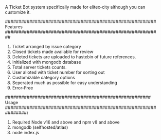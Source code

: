 A Ticket Bot system specifically made for elitex-city although you can customize it.

########################################################         Features          ##########################################################

1) Ticket arranged by issue category
2) Closed tickets made available for review
3) Deleted tickets are uploaded to hastebin of future references.
4) Initialized with mongodb database
5) Total server tickets counts.
6) User alloted with ticket number for sorting out
7) Customizable category options 
8) Seperated much as possible for easy understanding
9) Error-Free

######################################################        Usage         ################################################################\

1) Required Node v16 and above and npm v8 and above
2) mongodb (selfhosted/atlas)
3) node index.js

